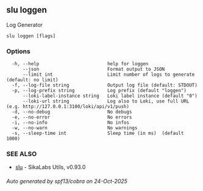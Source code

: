 ## slu loggen

Log Generator

```
slu loggen [flags]
```

### Options

```
  -h, --help                         help for loggen
      --json                         Format output to JSON
      --limit int                    Limit number of logs to generate (default: no limit)
  -f, --log-file string              Output log file (default: STDOUT)
  -p, --log-prefix string            Log prefix (default "loggen")
      --loki-label-instance string   Loki label instance (default "0")
      --loki-url string              Log also to Loki, use full URL (e.g. http://127.0.0.1:3100/loki/api/v1/push)
  -d, --no-debug                     No debugs
  -e, --no-error                     No errors
  -i, --no-info                      No infos
  -w, --no-warn                      No warnings
  -s, --sleep-time int               Sleep time (in ms)	 (default 1000)
```

### SEE ALSO

* [slu](slu.md)	 - SikaLabs Utils, v0.93.0

###### Auto generated by spf13/cobra on 24-Oct-2025
